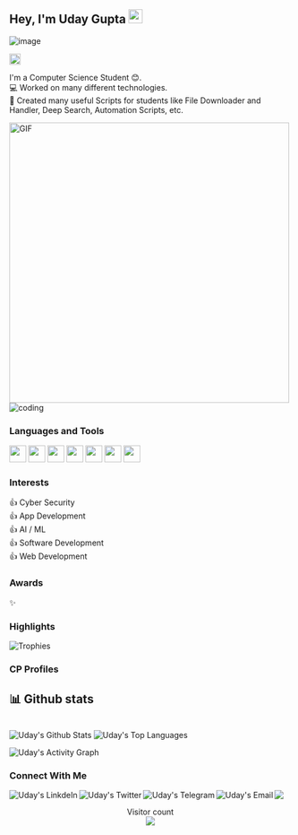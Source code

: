 ## Hey, I'm Uday Gupta <img src="https://media.giphy.com/media/hvRJCLFzcasrR4ia7z/giphy.gif" width="25px">
![image](https://github.com/neetcode-gh/leetcode/assets/112892160/87851d2c-94ce-4d1e-aabb-033cfd146ab3)
<!-- ![visitor badge](https://visitor-badge.glitch.me/badge?page_id=uday95577.visitor-badge) -->
<a href="https://github.com/uday95577"><img alt="followers" title="Follow me on Github" src="https://img.shields.io/github/followers/uday95577?color=236ad3&labelColor=1155ba&style=for-the-badge&logo=github&label=Follow" height="20px"/></a>  

    
I'm a Computer Science Student 😊.  
💻 Worked on many different technologies.  
📜 Created many useful Scripts for students like File Downloader and Handler, Deep Search, Automation Scripts, etc.  

<img alt="GIF" src="img.gif?raw=true" width="500"/> 

<div>
    <img
         src="https://i.giphy.com/JMJHY7w9GW3rW.gif"
         alt="coding"
         />
    </div>
    
### Languages and Tools  

<code><img height="30" src="https://img.icons8.com/color/48/000000/c-plus-plus-logo.png"/></code>
<code><img height="30" src="https://img.icons8.com/color/48/000000/python.png"/></code>
<code><img height="30" src="https://img.icons8.com/color/48/000000/c-programming.png"/></code>
<code><img height="30" src="https://img.icons8.com/color/48/000000/kotlin.png"/></code> 
<code><img height="30" src="https://img.icons8.com/color/48/000000/java-coffee-cup-logo.png"/></code>
<code><img height="30" src="https://img.icons8.com/fluent/48/000000/android-os.png"/></code>
<code><img height="30" src="https://img.icons8.com/fluent/48/000000/github.png"/></code>

### Interests
👍 Cyber Security                            
👍 App Development  
👍 AI / ML  
👍 Software Development  
👍 Web Development


### Awards 
✨ 

### **Highlights**

![Trophies](https://github-profile-trophy.vercel.app/?username=uday95577&theme=dracula&column=7&margin-w=15&margin-h=15)

### CP Profiles
  
 
 

## 📊 Github stats

<!-- <details>  -->
<!--   <summary>💻 GitHub Profile Stats</summary> -->
  <br/>
    <a><img alt="Uday's Github Stats" src="https://denvercoder1-github-readme-stats.vercel.app/api?username=uday95577&show_icons=true&count_private=true&theme=react&hide_border=true&bg_color=1F222E&title_color=F85D7F&icon_color=F8D866" /></a>
  <a><img alt="Uday's Top Languages" src="https://denvercoder1-github-readme-stats.vercel.app/api/top-langs/?username=uday95577&langs_count=8&layout=compact&theme=react&hide_border=true&bg_color=1F222E&title_color=F85D7F&icon_color=F8D866" /></a>
  <br/>
<!--   <b>Note:</b> Top languages is only a metric of the languages my public code consists of and doesn't reflect experience or skill level. -->
<!-- </details> -->

<a><img alt="Uday's Activity Graph" src="https://activity-graph.herokuapp.com/graph?username=uday95577&bg_color=1F222E&color=F8D866&line=F85D7F&point=FFFFFF&hide_border=true" /></a>  

### Connect With Me
<a href="https://www.linkedin.com/in/" target="_blank">
  <img align="left" alt="Uday's LinkdeIn" src="https://img.shields.io/badge/LinkedIn-0077B5?style=for-the-badge&logo=linkedin&logoColor=white" />
</a>
<a href="https://twitter.com/Udaygupta95577" target="_blank">
  <img align="left" alt="Uday's Twitter" src="https://img.shields.io/badge/Twitter-1DA1F2?style=for-the-badge&logo=twitter&logoColor=white" />
</a>
<a href="https://t.me/" target="_blank">
  <img align="left" alt="Uday's Telegram" src="https://img.shields.io/badge/Telegram-2CA5E0?style=for-the-badge&logo=telegram&logoColor=white" />
</a>
<a href="guptauday627@gmail.com" target="_blank">
  <img align="left" alt="Uday's Email" src="https://img.shields.io/badge/Gmail-D14836?style=for-the-badge&logo=gmail&logoColor=white" />
</a>
<a href=#><img src="https://github.com/rahulsingh7105/uday95577/blob/main/contributions.svg"></a>

<p align="center"> 
  Visitor count<br>
  <img src="https://profile-counter.glitch.me/uday95577/count.svg" />
</p>
